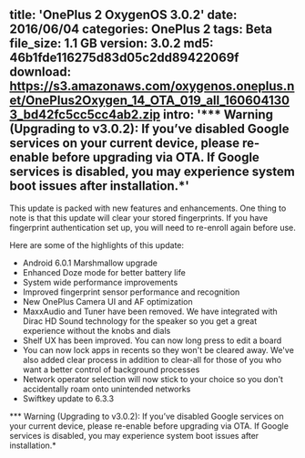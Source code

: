 title: 'OnePlus 2 OxygenOS 3.0.2'
date: 2016/06/04
categories: OnePlus 2
tags: Beta
file_size: 1.1 GB
version: 3.0.2
md5: 46b1fde116275d83d05c2dd89422069f
download: https://s3.amazonaws.com/oxygenos.oneplus.net/OnePlus2Oxygen_14_OTA_019_all_1606041303_bd42fc5cc5cc4ab2.zip
intro: '*** Warning (Upgrading to v3.0.2): If you’ve disabled Google services on your current device, please re-enable before upgrading via OTA. If Google services is disabled, you may experience system boot issues after installation.*'
---
This update is packed with new features and enhancements. One thing to note is that this update will clear your stored fingerprints. If you have fingerprint authentication set up, you will need to re-enroll again before use.

Here are some of the highlights of this update:
* Android 6.0.1 Marshmallow upgrade
* Enhanced Doze mode for better battery life
* System wide performance improvements
* Improved fingerprint sensor performance and recognition
* New OnePlus Camera UI and AF optimization
* MaxxAudio and Tuner have been removed. We have integrated with Dirac HD Sound technology for the speaker so you get a great experience without the knobs and dials
* Shelf UX has been improved. You can now long press to edit a board
* You can now lock apps in recents so they won't be cleared away. We've also added clear process in addition to clear-all for those of you who want a better control of background processes
* Network operator selection will now stick to your choice so you don't accidentally roam onto unintended networks
* Swiftkey update to 6.3.3

*** Warning (Upgrading to v3.0.2): If you’ve disabled Google services on your current device, please re-enable before upgrading via OTA. If Google services is disabled, you may experience system boot issues after installation.*